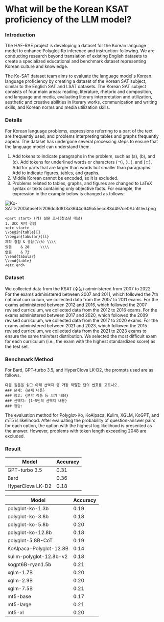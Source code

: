 # What will be the Korean KSAT proficiency of the LLM model?

### Introduction

The HAE-RAE project is developing a dataset for the Korean language model to enhance Polyglot-Ko inference and instruction-following. We are conducting research beyond translation of existing English datasets to create a specialized educational and benchmark dataset representing Korean culture and knowledge.

The Ko-SAT dataset team aims to evaluate the language model's Korean language proficiency by creating a dataset of the Korean SAT subject, similar to the English SAT and LSAT datasets. The Korean SAT subject consists of four main areas: reading, literature, rhetoric and composition, and language and media, evaluating literary interpretation and utilization, aesthetic and creative abilities in literary works, communication and writing skills, and Korean norms and media utilization skills.

### Details

For Korean language problems, expressions referring to a part of the text are frequently used, and problems interpreting tables and graphs frequently appear. The dataset has undergone several processing steps to ensure that the language model can understand them.

1. Add tokens <part start><part end> to indicate paragraphs in the problem, such as (a), (b), and (c).
Add tokens <word start><word end> for underlined words or characters (ㄱ), (ㄴ), and (ㄷ).
Add <part start><part end> for parts that are larger than words but smaller than paragraphs.
Add <etc start><etc end> to indicate figures, tables, and graphs.
2. Middle Korean cannot be encoded, so it is excluded.
3. Problems related to tables, graphs, and figures are changed to LaTeX syntax or texts containing only objective facts. For example, the expression in the example below is changed as follows:

![Ko-SAT%20Dataset%206dc3d813a3644c649a55ecc83d497ce0/Untitled.png](Ko-SAT%20Dataset%206dc3d813a3644c649a55ecc83d497ce0/Untitled.png)

```
<part start> (가) 설문 조사(청소년 대상)
1. UCC 제작 경험
<etc start>
\\begin{table}[]
\\begin{tabular}{ll}
제작 경험 & 응답(\\%) \\\\
있음    & 28     \\\\
없음    & 72
\\end{tabular}
\\end{table}
<etc end>

```

### Dataset

We collected data from the KSAT (수능) administered from 2007 to 2022. For the exams administered between 2007 and 2011, which followed the 7th national curriculum, we collected data from the 2007 to 2011 exams. For the exams administered between 2012 and 2016, which followed the 2007 revised curriculum, we collected data from the 2012 to 2016 exams. For the exams administered between 2017 and 2020, which followed the 2009 revised curriculum, we collected data from the 2017 to 2020 exams. For the exams administered between 2021 and 2023, which followed the 2015 revised curriculum, we collected data from the 2021 to 2023 exams to ensure the same train/test distribution. We selected the most difficult exam for each curriculum (i.e., the exam with the highest standardized score) as the test set.

### Benchmark Method

For Bard, GPT-turbo 3.5, and HyperClova LK-D2, the prompts used are as follows.

```
다음 질문을 읽고 아래 선택지 중 가장 적절한 답의 번호를 고르시오.
### 문제: {문제 내용}
### 참고: {문학 작품 등 보기 내용}
### 선택지: {1~5번의 선택지 내용}
### 정답:

```

The evaluation method for Polyglot-Ko, KoAlpaca, Kullm, XGLM, KoGPT, and mT5 is likelihood. After evaluating the probability of question-answer pairs for each option, the option with the highest log likelihood is presented as the answer. However, problems with token length exceeding 2048 are excluded.

### Result

| Model | Accuracy |
| --- | --- |
| GPT-turbo 3.5 | 0.31 |
| Bard | 0.36 |
| HyperClova LK-D2 | 0.18 |

| Model | Accuracy |
| --- | --- |
| polyglot-ko-1.3b | 0.19 |
| polyglot-ko-3.8b | 0.18 |
| polyglot-ko-5.8b | 0.20 |
| polyglot-ko-12.8b | 0.18 |
| polyglot-5.8B-CoT | 0.19 |
| KoAlpaca-Polyglot-12.8B | 0.14 |
| kullm-polyglot-12.8b-v2 | 0.18 |
| kogpt6B-ryan1.5b | 0.21 |
| xglm-1.7B | 0.20 |
| xglm-2.9B | 0.20 |
| xglm-7.5B | 0.21 |
| mt5-base | 0.17 |
| mt5-large | 0.21 |
| mt5-xl | 0.20 |
